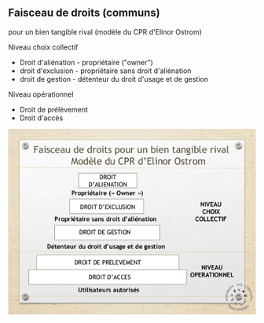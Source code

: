 ## Faisceau de droits (communs)

pour un bien tangible rival (modèle du CPR d'Elinor Ostrom)

Niveau choix collectif

- Droit d'aliénation - propriétaire ("owner")
- droit d'exclusion - propriétaire sans droit d'aliénation
- droit de gestion - détenteur du droit d'usage et de gestion

Niveau opérationnel

- Droit de prélèvement
- Droit d'accès

![](faisceau_droits_communs.jpg)
